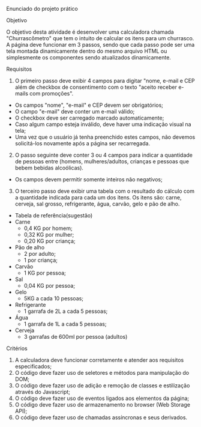 Enunciado do projeto prático

Objetivo

O objetivo desta atividade é desenvolver uma calculadora chamada "Churrascômetro" que tem o intuito de calcular os itens para um churrasco. A página deve funcionar em 3 passos, sendo que cada passo pode ser uma tela montada dinamicamente dentro do mesmo arquivo HTML ou simplesmente os componentes sendo atualizados dinamicamente.

Requisitos

1. O primeiro passo deve exibir 4 campos para digitar "nome, e-mail e CEP além de checkbox de consentimento com o texto "aceito receber e-mails com promoções".

- Os campos "nome", "e-mail" e CEP devem ser obrigatórios;
- O campo "e-mail" deve conter um e-mail válido;
- O checkbox deve ser carregado marcado automaticamente;
- Caso algum campo esteja inválido, deve haver uma indicação visual na tela;
- Uma vez que o usuário já tenha preenchido estes campos, não devemos solicitá-los novamente após a página ser recarregada.

2. O passo seguinte deve conter 3 ou 4 campos para indicar a quantidade de pessoas entre (homens, mulheres/adultos, crianças e pessoas que bebem bebidas alcoólicas).

- Os campos devem permitir somente inteiros não negativos;

3. O terceiro passo deve exibir uma tabela com o resultado do cálculo com a quantidade indicada para cada um dos itens. Os itens são: carne, cerveja, sal grosso, refrigerante, água, carvão, gelo e pão de alho.

- Tabela de referência(sugestão)
- Carne
  - 0,4 KG por homem;
  - 0,32 KG por mulher;
  - 0,20 KG por criança;
- Pão de alho
  - 2 por adulto;
  - 1 por criança;
- Carvão
  - 1 KG por pessoa;
- Sal
  - 0,04 KG por pessoa;
- Gelo
  - 5KG a cada 10 pessoas;
- Refrigerante
  - 1 garrafa de 2L a cada 5 pessoas;
- Água
  - 1 garrafa de 1L a cada 5 pessoas;
- Cerveja
  - 3 garrafas de 600ml por pessoa (adultos)

Critérios

1. A calculadora deve funcionar corretamente e atender aos requisitos especificados;
2. O código deve fazer uso de seletores e métodos para manipulação do DOM;
3. O código deve fazer uso de adição e remoção de classes e estilização através do Javascript;
4. O código deve fazer uso de eventos ligados aos elementos da página;
5. O código deve fazer uso de armazenamento no browser (Web Storage API);
6. O código deve fazer uso de chamadas assíncronas e seus derivados.
